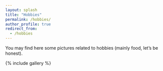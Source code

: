 ```yaml
---
layout: splash
title: "Hobbies"
permalink: /hobbies/
author_profile: true
redirect_from:
  - /hobbies
---
```


You may find here some pictures related to hobbies (mainly food, let’s be honest).




{% include gallery %}